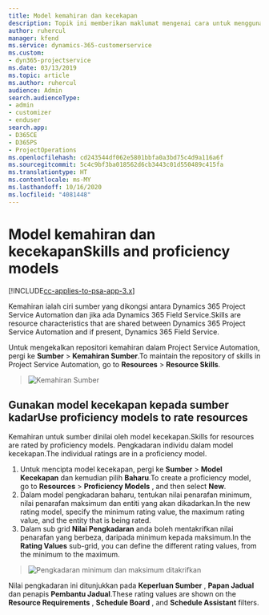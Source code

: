 ```yaml
---
title: Model kemahiran dan kecekapan
description: Topik ini memberikan maklumat mengenai cara untuk menggunakan model kemahiran dan kecekapan.
author: ruhercul
manager: kfend
ms.service: dynamics-365-customerservice
ms.custom:
- dyn365-projectservice
ms.date: 03/13/2019
ms.topic: article
ms.author: ruhercul
audience: Admin
search.audienceType:
- admin
- customizer
- enduser
search.app:
- D365CE
- D365PS
- ProjectOperations
ms.openlocfilehash: cd243544df062e5801bbfa0a3bd75c4d9a116a6f
ms.sourcegitcommit: 5c4c9bf3ba018562d6cb3443c01d550489c415fa
ms.translationtype: HT
ms.contentlocale: ms-MY
ms.lasthandoff: 10/16/2020
ms.locfileid: "4081448"
---
```

# <a name="skills-and-proficiency-models"></a><span data-ttu-id="591ff-103">Model kemahiran dan kecekapan</span><span class="sxs-lookup"><span data-stu-id="591ff-103">Skills and proficiency models</span></span>

[!INCLUDE[cc-applies-to-psa-app-3.x](../includes/cc-applies-to-psa-app-3x.md)]

<span data-ttu-id="591ff-104">Kemahiran ialah ciri sumber yang dikongsi antara Dynamics 365 Project Service Automation dan jika ada Dynamics 365 Field Service.</span><span class="sxs-lookup"><span data-stu-id="591ff-104">Skills are resource characteristics that are shared between Dynamics 365 Project Service Automation and if present, Dynamics 365 Field Service.</span></span> 

<span data-ttu-id="591ff-105">Untuk mengekalkan repositori kemahiran dalam Project Service Automation, pergi ke **Sumber** \> **Kemahiran Sumber**.</span><span class="sxs-lookup"><span data-stu-id="591ff-105">To maintain the repository of skills in Project Service Automation, go to **Resources** \> **Resource Skills**.</span></span> 

> ![Kemahiran Sumber](media/Resource-Management-image84.png)

## <a name="use-proficiency-models-to-rate-resources"></a><span data-ttu-id="591ff-107">Gunakan model kecekapan kepada sumber kadar</span><span class="sxs-lookup"><span data-stu-id="591ff-107">Use proficiency models to rate resources</span></span>

<span data-ttu-id="591ff-108">Kemahiran untuk sumber dinilai oleh model kecekapan.</span><span class="sxs-lookup"><span data-stu-id="591ff-108">Skills for resources are rated by proficiency models.</span></span> <span data-ttu-id="591ff-109">Pengkadaran individu dalam model kecekapan.</span><span class="sxs-lookup"><span data-stu-id="591ff-109">The individual ratings are in a proficiency model.</span></span> 

1. <span data-ttu-id="591ff-110">Untuk mencipta model kecekapan, pergi ke **Sumber** \> **Model Kecekapan** dan kemudian pilih **Baharu**.</span><span class="sxs-lookup"><span data-stu-id="591ff-110">To create a proficiency model, go to **Resources** \> **Proficiency Models** , and then select **New**.</span></span>
2. <span data-ttu-id="591ff-111">Dalam model pengkadaran baharu, tentukan nilai penarafan minimum, nilai penarafan maksimum dan entiti yang akan dikadarkan.</span><span class="sxs-lookup"><span data-stu-id="591ff-111">In the new rating model, specify the minimum rating value, the maximum rating value, and the entity that is being rated.</span></span>
3. <span data-ttu-id="591ff-112">Dalam sub grid **Nilai Pengkadaran** anda boleh mentakrifkan nilai penarafan yang berbeza, daripada minimum kepada maksimum.</span><span class="sxs-lookup"><span data-stu-id="591ff-112">In the **Rating Values** sub-grid, you can define the different rating values, from the minimum to the maximum.</span></span>

> ![Pengkadaran minimum dan maksimum ditakrifkan](media/Resource-Management-image85.png)

<span data-ttu-id="591ff-114">Nilai pengkadaran ini ditunjukkan pada **Keperluan Sumber** , **Papan Jadual** dan penapis **Pembantu Jadual**.</span><span class="sxs-lookup"><span data-stu-id="591ff-114">These rating values are shown on the **Resource Requirements** , **Schedule Board** , and **Schedule Assistant** filters.</span></span>

